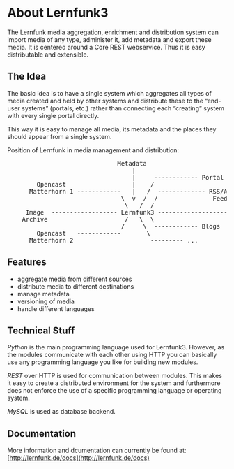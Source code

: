 About Lernfunk3
===============

The Lernfunk media aggregation, enrichment and distribution system can import
media of any type, administer it, add metadata and export these media. It is
centered around a Core REST webservice. Thus it is easy distributable and
extensible.

The Idea
--------

The basic idea is to have a single system which aggregates all types of media
created and held by other systems and distribute these to the “end-user systems”
(portals, etc.) rather than connecting each “creating” system with every single
portal directly.

This way it is easy to manage all media, its metadata and the places they
should appear from a single system.

Position of Lernfunk in media management and distribution:

<pre>
                              Metadata
                                  |
                                  |     ------------ Portal
        Opencast                  |    /
      Matterhorn 1 ------------   |   /  ------------- RSS/ATOM 
                               \  v  /  /               Feeds
                                \   /  /
     Image  ------------------ Lernfunk3 ------------------- Stud.IP
    Archive                     /   \  \                      (LMS)
                               /     \  ------------ Blogs
        Opencast   ------------       \
      Matterhorn 2                     --------- ...
</pre>

Features
--------

- aggregate media from different sources
- distribute media to different destinations
- manage metadata
- versioning of media
- handle different languages

Technical Stuff
---------------

*Python* is the main programming language used for Lernfunk3. However, as the
modules communicate with each other using HTTP you can basically use any
programming language you like for building new modules.

*REST* over HTTP is used for communication between modules. This makes it easy
to create a distributed environment for the system and furthermore does not
enforce the use of a specific programming language or operating system.

*MySQL* is used as database backend.

Documentation
-------------

More information and dcumentation can currently be found at: 
[http://lernfunk.de/docs](http://lernfunk.de/docs)
